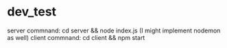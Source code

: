# dev_test

server commnand: cd server && node index.js (I might implement nodemon as well)
client commnand: cd client && npm start

